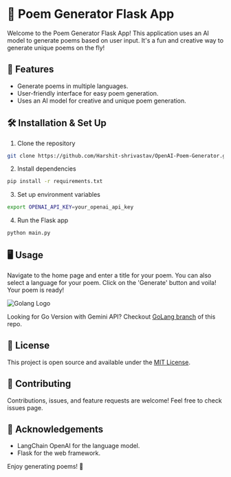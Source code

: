 # 📝 Poem Generator Flask App

Welcome to the Poem Generator Flask App! This application uses an AI model to generate poems based on user input. It's a fun and creative way to generate unique poems on the fly!

## 🚀 Features

- Generate poems in multiple languages.
- User-friendly interface for easy poem generation.
- Uses an AI model for creative and unique poem generation.

## 🛠️ Installation & Set Up

1. Clone the repository
```bash
git clone https://github.com/Harshit-shrivastav/OpenAI-Poem-Generator.git
```
2. Install dependencies
```bash
pip install -r requirements.txt
```
3. Set up environment variables
```bash
export OPENAI_API_KEY=your_openai_api_key
```
4. Run the Flask app
```bash
python main.py
```
## 🖥️ Usage

Navigate to the home page and enter a title for your poem. You can also select a language for your poem. Click on the 'Generate' button and voila! Your poem is ready!

![Golang Logo](https://golang.org/doc/gopher/gophercolor.png) 

Looking for Go Version with Gemini API? Checkout [GoLang branch](https://github.com/Harshit-shrivastav/OpenAI-Poem-Generator/tree/GoLang) of this repo.


## 📜 License

This project is open source and available under the [MIT License](https://github.com/Harshit-shrivastav/OpenAI-Poem-Generator/blob/main/LICENSE).

## 🤝 Contributing

Contributions, issues, and feature requests are welcome! Feel free to check issues page.

## 🙏 Acknowledgements

- LangChain OpenAI for the language model.
- Flask for the web framework.

Enjoy generating poems! 🎉
